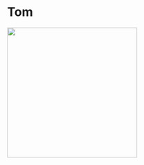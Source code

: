# Tom

<p><a href="https://heroku.com/deploy?template=https://github.com/Alone45-45/Tom"><img src="https://img.shields.io/badge/Deploy%20To%20Heroku-blueviolet?style=for-the-badge&logo=heroku" width="300""/></a></p>
